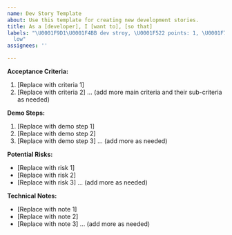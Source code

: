 ```yaml
---
name: Dev Story Template
about: Use this template for creating new development stories.
title: As a [developer], I [want to], [so that]
labels: "\U0001F9D1‍\U0001F4BB dev stroy, \U0001F522 points: 1, \U0001F7E9 priority:
  low"
assignees: ''

---
```


**Acceptance Criteria:**  
1. [Replace with criteria 1]
2. [Replace with criteria 2]
... (add more main criteria and their sub-criteria as needed)

**Demo Steps:**  
1. [Replace with demo step 1]
2. [Replace with demo step 2]
3. [Replace with demo step 3]
... (add more as needed)

**Potential Risks:**  
- [Replace with risk 1]
- [Replace with risk 2]
- [Replace with risk 3]
... (add more as needed)

**Technical Notes:**  
- [Replace with note 1]
- [Replace with note 2]
- [Replace with note 3]
... (add more as needed)
